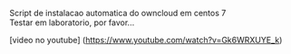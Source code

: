 Script de instalacao automatica do owncloud em centos 7  
Testar em laboratorio, por favor...

[video no youtube] (https://www.youtube.com/watch?v=Gk6WRXUYE_k)
